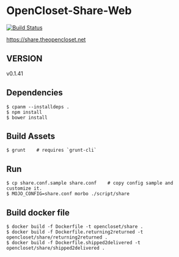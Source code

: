 # OpenCloset-Share-Web #

[![Build Status](https://travis-ci.org/opencloset/monitor.svg?branch=v0.1.41)](https://travis-ci.org/opencloset/OpenCloset-Share-Web)

https://share.theopencloset.net

## VERSION ##

v0.1.41

## Dependencies ##

    $ cpanm --installdeps .
    $ npm install
    $ bower install

## Build Assets ##

    $ grunt    # requires `grunt-cli`

## Run ##

    $ cp share.conf.sample share.conf    # copy config sample and customize it.
    $ MOJO_CONFIG=share.conf morbo ./script/share

## Build docker file ##

    $ docker build -f Dockerfile -t opencloset/share .
    $ docker build -f Dockerfile.returning2returned -t opencloset/share/returning2returned .
    $ docker build -f Dockerfile.shipped2delivered -t opencloset/share/shipped2delivered .
